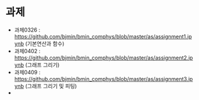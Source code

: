 # 과제

* 과제0326 : https://github.com/bjmin/bmin_comphys/blob/master/as/assignment1.ipynb (기본연산과 함수)
* 과제0402 : https://github.com/bjmin/bmin_comphys/blob/master/as/assignment2.ipynb (그래프 그리기)
* 과제0409 : https://github.com/bjmin/bmin_comphys/blob/master/as/assignment3.ipynb (그래프 그리기 및 피팅)
*

